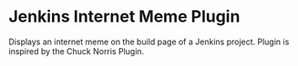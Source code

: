 Jenkins Internet Meme Plugin
==================

Displays an internet meme on the build page of a Jenkins project. Plugin is inspired by the Chuck Norris Plugin.
